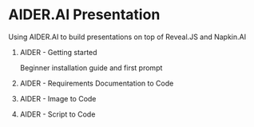 # AIDER.AI Presentation

Using AIDER.AI to build presentations on top of Reveal.JS and Napkin.AI

1. AIDER - Getting started

   Beginner installation guide and first prompt

2. AIDER - Requirements Documentation to Code

   
3. AIDER - Image to Code


4. AIDER - Script to Code

   
